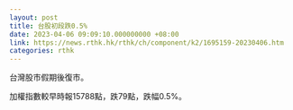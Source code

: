 ```yaml
---
layout: post
title: 台股初段跌0.5%
date: 2023-04-06 09:09:10.000000000 +08:00
link: https://news.rthk.hk/rthk/ch/component/k2/1695159-20230406.htm
categories: rthk
---
```


台灣股市假期後復市。

加權指數較早時報15788點，跌79點，跌幅0.5%。
